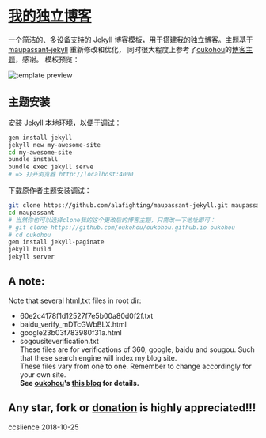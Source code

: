 [我的独立博客](http://ccslience.oukohou.wang/)
=================================

一个简洁的、多设备支持的 Jekyll 博客模板，用于搭建[我的独立博客](http://ccslience.oukohou.wang/)。主题基于 [maupassant-jekyll](https://github.com/alafighting/maupassant-jekyll.git) 重新修改和优化，
同时很大程度上参考了[oukohou](https://github.com/oukohou)的[博客主题](https://github.com/oukohou/oukohou.github.io)，感谢。
模板预览：

![template preview](https://camo.githubusercontent.com/74fd2ccea00a682742515ce1d3725283c3385721/687474703a2f2f6f6f6f2e306f302e6f6f6f2f323031352f31302f32342f353632623562653132313737652e6a7067)

## 主题安装

安装 Jekyll 本地环境，以便于调试：

```bash
gem install jekyll
jekyll new my-awesome-site
cd my-awesome-site
bundle install
bundle exec jekyll serve
# => 打开浏览器 http://localhost:4000
```

下载原作者主题安装调试：

```bash
git clone https://github.com/alafighting/maupassant-jekyll.git maupassant
cd maupassant
# 当然你也可以选择clone我的这个更改后的博客主题，只需改一下地址即可：
# git clone https://github.com/oukohou/oukohou.github.io oukohou
# cd oukohou
gem install jekyll-paginate
jekyll build
jekyll server
```

## A note:
Note that several html,txt files in root dir:  
-  60e2c4178f1d12527f7e5b00a80d0f2f.txt  
- baidu_verify_mDTcGWbBLX.html  
- google23b03f783980f31a.html  
- sogousiteverification.txt  
These files are for verifications of 360, google, baidu and sougou.
Such that these search engine will index my blog site.  
These files vary from one to one. Remember to change accordingly for your own site.  
**See [oukohou](https://www.oukohou.wang/)'s [this blog](https://www.oukohou.wang/2018/11/01/sereral_search_engines_urls/) for details.**

**Any star, fork or [donation](https://www.oukohou.wang/donate/) is highly appreciated!!!**  
------
ccslience
2018-10-25
